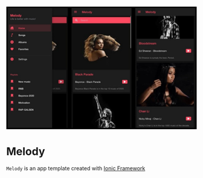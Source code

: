 ![Image](https://github.com/diina-gh/Melody/blob/main/src/assets/melody.jpg)
# Melody
`Melody` is an app template created with [Ionic Framework](https://ionicframework.com/)
